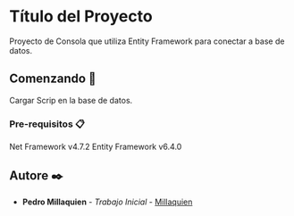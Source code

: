 # Título del Proyecto

Proyecto de Consola que utiliza Entity Framework para conectar a base de datos. 

## Comenzando 🚀

Cargar Scrip en la base de datos.


### Pre-requisitos 📋

Net Framework v4.7.2
Entity Framework v6.4.0


## Autore ✒️

* **Pedro Millaquien** - *Trabajo Inicial* - [Millaquien](https://github.com/Dra-Gold/)


